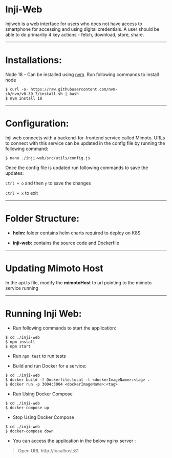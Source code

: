 # Inji-Web
Injiweb is a web interface for users who does not have access to smartphone for accessing and using digital credentials. A user should be able to do primariliy 4 key actions - fetch, download, store, share.

---
# Installations:

Node 18 - Can be installed using [nvm](https://github.com/nvm-sh/nvm). Run following commands to install node

```
$ curl -o- https://raw.githubusercontent.com/nvm-sh/nvm/v0.39.7/install.sh | bash
$ nvm install 18
```
---
# Configuration:
Inji web connects with a backend-for-frontend service called Mimoto. URLs to connect with this service can be updated in the config file by running the following command:
```
$ nano ./inji-web/src/utils/config.js
```
Once the config file is updated run following commands to save the updates:

`ctrl + o` and then `y` to save the changes

`ctrl + x` to exit

---

# Folder Structure:

  * **helm:** folder contains helm charts required to deploy on K8S

  * **inji-web:** contains the source code and Dockerfile

---
# Updating Mimoto Host

In the api.ts file, modify the **mimotoHost** to url pointing to the mimoto service running  

---


# Running Inji Web:

* Run following commands to start the application:

```
$ cd ./inji-web
$ npm install
$ npm start
```
 * Run `npm test` to run tests


- Build and run Docker for a service:
```
$ cd ./inji-web
$ docker build -f Dockerfile.local -t <dockerImageName>:<tag> .
$ docker run -p 3004:3004 <dockerImageName>:<tag>
```

- Run Using Docker Compose 
```
$ cd ./inji-web
$ docker-compose up
```

- Stop Using Docker Compose
```
$ cd ./inji-web
$ docker-compose down
```

- You can access the application in the below nginx server :  
> Open URL http://localhost:81

